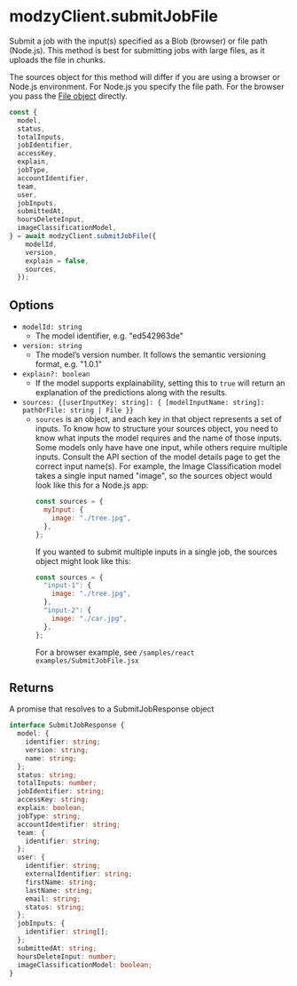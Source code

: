 # modzyClient.submitJobFile

Submit a job with the input(s) specified as a Blob (browser) or file path (Node.js). This method is best for submitting jobs with large files, as it uploads the file in chunks.

The sources object for this method will differ if you are using a browser or Node.js environment. For Node.js you specify the file path. For the browser you pass the [File object](https://developer.mozilla.org/en-US/docs/Web/API/File) directly.

```javascript
const {
  model,
  status,
  totalInputs,
  jobIdentifier,
  accessKey,
  explain,
  jobType,
  accountIdentifier,
  team,
  user,
  jobInputs,
  submittedAt,
  hoursDeleteInput,
  imageClassificationModel,
} = await modzyClient.submitJobFile({
    modelId,
    version,
    explain = false,
    sources,
  });
```

## Options

- `modelId: string`
  - The model identifier, e.g. "ed542963de"
- `version: string`
  - The model’s version number. It follows the semantic versioning format, e.g. "1.0.1"
- `explain?: boolean`
  - If the model supports explainability, setting this to `true` will return an explanation of the predictions along with the results.
- `sources: {[userInputKey: string]: { [modelInputName: string]: pathOrFile: string | File }}`
  - `sources` is an object, and each key in that object represents a set of inputs. To know how to structure your sources object, you need to know what inputs the model requires and the name of those inputs. Some models only have have one input, while others require multiple inputs. Consult the API section of the model details page to get the correct input name(s). For example, the Image Classification model takes a single input named "image", so the sources object would look like this for a Node.js app:
    ```javascript
    const sources = {
      myInput: {
        image: "./tree.jpg",
      },
    };
    ```
    If you wanted to submit multiple inputs in a single job, the sources object might look like this:
    ```javascript
    const sources = {
      "input-1": {
        image: "./tree.jpg",
      },
      "input-2": {
        image: "./car.jpg",
      },
    };
    ```
    For a browser example, see `/samples/react examples/SubmitJobFile.jsx`

## Returns

A promise that resolves to a SubmitJobResponse object

```typescript
interface SubmitJobResponse {
  model: {
    identifier: string;
    version: string;
    name: string;
  };
  status: string;
  totalInputs: number;
  jobIdentifier: string;
  accessKey: string;
  explain: boolean;
  jobType: string;
  accountIdentifier: string;
  team: {
    identifier: string;
  };
  user: {
    identifier: string;
    externalIdentifier: string;
    firstName: string;
    lastName: string;
    email: string;
    status: string;
  };
  jobInputs: {
    identifier: string[];
  };
  submittedAt: string;
  hoursDeleteInput: number;
  imageClassificationModel: boolean;
}
```
